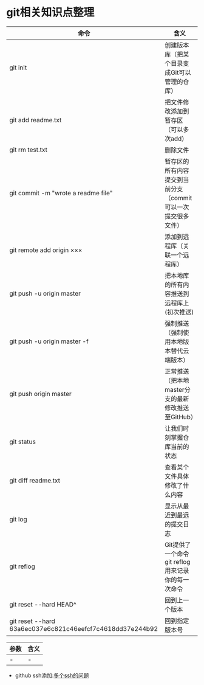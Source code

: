 # git相关知识点整理

命令|含义
---|---
git init|创建版本库（把某个目录变成Git可以管理的仓库）
git add readme.txt|把文件修改添加到暂存区（可以多次add）
git rm test.txt|删除文件
git commit -m "wrote a readme file"|暂存区的所有内容提交到当前分支（commit可以一次提交很多文件）
git remote add origin ×××|添加到远程库（关联一个远程库）
git push -u origin master|把本地库的所有内容推送到远程库上(初次推送)
git push -u origin master -f|强制推送（强制使用本地版本替代云端版本）
git push origin master|正常推送（把本地master分支的最新修改推送至GitHub）
git status|让我们时刻掌握仓库当前的状态
git diff readme.txt |查看某个文件具体修改了什么内容
git log|显示从最近到最远的提交日志
git reflog|Git提供了一个命令git reflog用来记录你的每一次命令
git reset --hard HEAD^|回到上一个版本
git reset --hard 63a6ec037e6c821c46eefcf7c4618dd37e244b92|回到指定版本号

参数|含义
---|---
-|-

- github ssh添加:[多个ssh的问题](http://www.bkjia.com/Androidjc/837965.html)
